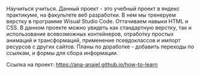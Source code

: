 Научиться учиться.
Данный проект - это учебный проект в яндекс практикуме,
на факультете веб разработки.
В нем мы тренеруем верстку в программе Wisual Studio Code.
Оттачиваем навыки HTML и CSS.
В данном проекте можно увидеть как стандартную верстку, так и использование всевозможных контейнеров, отработку простых анимаций и трансформаций, применение псевдоклассов и импорт ресурсов с других сайтов.
Планы по доработке - добавить переходы по ссылкам, и формы для сбора информации.

Ссылка на проект: https://ana-anajel.github.io/how-to-learn